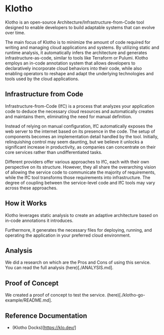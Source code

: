 # Klotho

Klotho is an open-source Architecture/Infrastructure-from-Code tool designed to enable developers to build adaptable systems that can evolve over time.

The main focus of Klotho is to minimize the amount of code required for writing and managing cloud applications and systems. By utilizing static and runtime analysis, it automatically infers the architecture and generates infrastructure-as-code, similar to tools like Terraform or Pulumi. Klotho employs an in-code annotation system that allows developers to declaratively incorporate cloud behaviors into their code, while also enabling operators to reshape and adapt the underlying technologies and tools used by the cloud applications.

## Infrastructure from Code

Infrastructure-from-Code (IfC) is a process that analyzes your application code to deduce the necessary cloud resources and automatically creates and maintains them, eliminating the need for manual definition.

Instead of relying on manual configuration, IfC automatically exposes the web server to the internet based on its presence in the code. The setup of components becomes an implementation detail handled by the tool. Initially, relinquishing control may seem daunting, but we believe it unlocks a significant increase in productivity, as companies can concentrate on their core services rather than undifferentiated tasks.

Different providers offer various approaches to IfC, each with their own perspective on its structure. However, they all share the overarching vision of allowing the service code to communicate the majority of requirements, while the IfC tool transforms those requirements into infrastructure. The degree of coupling between the service-level code and IfC tools may vary across these approaches.

## How it Works

Klotho leverages static analysis to create an adaptive architecture based on in-code annotations it introduces.

Furthermore, it generates the necessary files for deploying, running, and operating the application in your preferred cloud environment.


## Analysis

We did a research on which are the Pros and Cons of using this service. You can read the full analysis (here)[./ANALYSIS.md].


## Proof of Concept

We created a proof of concept to test the service. (here)[./klotho-go-example/README.md].


## Reference Documentation

- (Klotho Docks)[https://klo.dev/]
